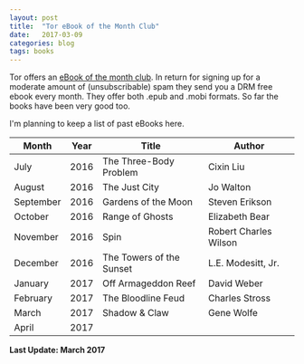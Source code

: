 ```yaml
---
layout: post
title:  "Tor eBook of the Month Club"
date:   2017-03-09
categories: blog
tags: books
---
```


Tor offers an [eBook of the month club](http://ebookclub.tor.com/). In return for signing up for a moderate amount of (unsubscribable) spam they send you a DRM free ebook every month. They offer both .epub and .mobi formats. So far the books have been very good too.

I'm planning to keep a list of past eBooks here.

Month    |Year|Title                   |Author
---------|----|------------------------|--------------
July     |2016|The Three-Body Problem  |Cixin Liu
August   |2016|The Just City           |Jo Walton
September|2016|Gardens of the Moon     |Steven Erikson
October  |2016|Range of Ghosts         |Elizabeth Bear
November |2016|Spin                    |Robert Charles Wilson
December |2016|The Towers of the Sunset|L.E. Modesitt, Jr.
January  |2017|Off Armageddon Reef     |David Weber                        |
February |2017|The Bloodline Feud      |Charles Stross
March    |2017|Shadow & Claw           |Gene Wolfe
April    |2017|                        |

**Last Update: March 2017**